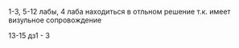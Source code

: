 

1-3, 5-12 лабы,
4 лаба находиться в отльном решение т.к. имеет визульное сопровождение

13-15 дз1 - 3
